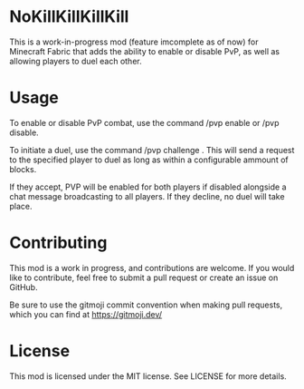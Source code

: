 # NoKillKillKillKill

This is a work-in-progress mod (feature imcomplete as of now) for Minecraft Fabric that adds the ability to enable or disable PvP, as well as allowing players to duel each other.


# Usage
To enable or disable PvP combat, use the command /pvp enable or /pvp disable.

To initiate a duel, use the command /pvp challenge <player>. This will send a request to the specified player to duel as long as within a configurable ammount of blocks.

If they accept, PVP will be enabled for both players if disabled alongside a chat message broadcasting to all players. If they decline, no duel will take place.

# Contributing
This mod is a work in progress, and contributions are welcome. If you would like to contribute, feel free to submit a pull request or create an issue on GitHub.

Be sure to use the gitmoji commit convention when making pull requests, which you can find at https://gitmoji.dev/

# License
This mod is licensed under the MIT license. See LICENSE for more details.

